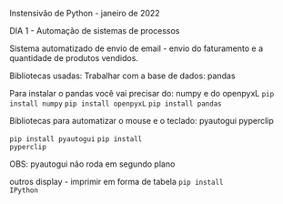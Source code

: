Instensivão de Python - janeiro de 2022

DIA 1 - Automação de sistemas de processos

Sistema automatizado de envio de email - envio do faturamento e a quantidade de produtos vendidos.


Bibliotecas usadas:
Trabalhar com a base de dados:
pandas 

Para instalar o pandas você vai precisar do: numpy e do openpyxL
<code>pip install numpy</code>
<code>pip install openpyxL</code>
<code>pip install pandas</code>

Bibliotecas para automatizar o mouse e o teclado:
pyautogui
pyperclip

<code>pip install pyautogui</code>
<code>pip install pyperclip</code>

OBS: pyautogui não roda em segundo plano

outros
display - imprimir em forma de tabela
<code>pip install IPython</code>